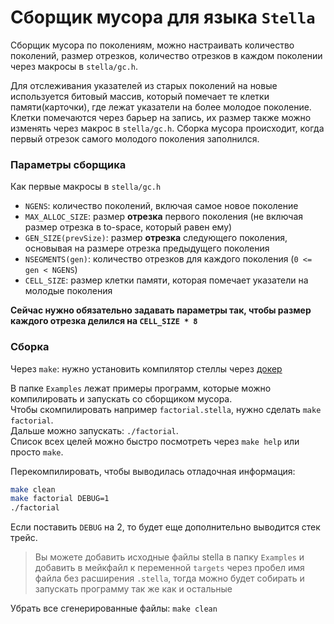 # Сборщик мусора для языка `Stella`

Сборщик мусора по поколениям, можно настраивать количество поколений, размер отрезков, количество отрезков в каждом поколении через макросы в `stella/gc.h`.

Для отслеживания указателей из старых поколений на новые используется битовый массив, который помечает те клетки памяти(карточки), где лежат указатели на более молодое поколение. Клетки помечаются через барьер на запись, их размер также можно изменять через макрос в `stella/gc.h`. Сборка мусора происходит, когда первый отрезок самого молодого поколения заполнился. 

### Параметры сборщика
Как первые макросы в `stella/gc.h`

- `NGENS`: количество поколений, включая самое новое поколение
- `MAX_ALLOC_SIZE`: размер **отрезка** первого поколения (не включая размер отрезка в to-space, который равен ему)
- `GEN_SIZE(prevSize)`: размер **отрезка** следующего поколения, основывая на размере отрезка предыдущего поколения
- `NSEGMENTS(gen)`: количество отрезков для каждого поколения (`0 <= gen < NGENS`)
- `CELL_SIZE`: размер клетки памяти, которая помечает указатели на молодые поколения

**Сейчас нужно обязательно задавать параметры так, чтобы размер каждого отрезка делился на `CELL_SIZE * 8`**

### Сборка

Через `make`: нужно установить компилятор стеллы через [докер](https://hub.docker.com/r/fizruk/stella)

В папке `Examples` лежат примеры программ, которые можно компилировать и запускать со сборщиком мусора.  
Чтобы скомпилировать например `factorial.stella`, нужно сделать `make factorial`.   
Дальше можно запускать: `./factorial`.  
Список всех целей можно быстро посмотреть через `make help` или просто `make`.   

Перекомпилировать, чтобы выводилась отладочная информация:
```bash
make clean
make factorial DEBUG=1
./factorial
```
Если поставить `DEBUG` на 2, то будет еще дополнительно выводится стек трейс.  

> Вы можете добавить исходные файлы stella в папку `Examples` и добавить в мейкфайл к переменной `targets` 
> через пробел имя файла без расширения `.stella`, тогда можно будет собирать и запускать программу так же как и остальные

Убрать все сгенерированные файлы: `make clean`
